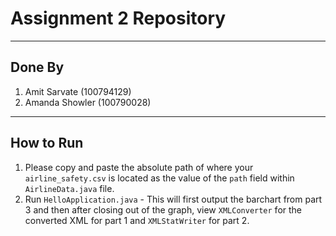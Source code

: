 # Assignment 2 Repository 
---

## Done By

1. Amit Sarvate (100794129)
2. Amanda Showler (100790028)
---

## How to Run 

1. Please copy and paste the absolute path of where your `airline_safety.csv` is located as the
value of the `path` field within `AirlineData.java` file. 
2. Run `HelloApplication.java` - This will first output the barchart from part 3 and then after closing out
of the graph, view `XMLConverter` for the converted XML for part 1 and `XMLStatWriter` for part 2.
